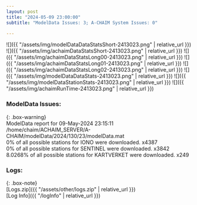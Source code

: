 ```yaml
---
layout: post
title: "2024-05-09 23:00:00"
subtitle: "ModelData Issues: 3; A-CHAIM System Issues: 0"

---
```


![]({{ "/assets/img/modelDataDataStatsShort-2413023.png" | relative_url }})
![]({{ "/assets/img/achaimDataStatsShort-2413023.png" | relative_url }})
![]({{ "/assets/img/achaimDataStatsLong00-2413023.png" | relative_url }})
![]({{ "/assets/img/achaimDataStatsLong01-2413023.png" | relative_url }})
![]({{ "/assets/img/achaimDataStatsLong02-2413023.png" | relative_url }})
![]({{ "/assets/img/modelDataDataStats-2413023.png" | relative_url }})
![]({{ "/assets/img/modelDataStationStats-2413023.png" | relative_url }})
![]({{ "/assets/img/achaimRunTime-2413023.png" | relative_url }})


### ModelData Issues:  
  
{: .box-warning}  
 ModelData report for 09-May-2024 23:15:11   
 /home/chaim/ACHAIM_SERVER/A-CHAIM/modelData/2024/130/23/modelData.mat   
 0% of all possible stations for IONO were downloaded. x4387   
 0% of all possible stations for SENTINEL were downloaded. x3842   
 8.0268% of all possible stations for KARTVERKET were downloaded. x249   
  


### Logs:  
  
{: .box-note}  
[Logs.zip]({{ "/assets/other/logs.zip" | relative_url }})  
[Log Info]({{ "/logInfo" | relative_url }})  
